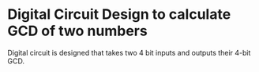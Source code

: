 # Digital Circuit Design to calculate GCD of two numbers
 Digital circuit is designed that takes two 4 bit inputs and outputs their 4-bit GCD. 
